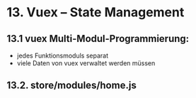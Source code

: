 # 13. Vuex – State Management

## 13.1 vuex Multi-Modul-Programmierung:
- jedes Funktionsmoduls separat
- viele Daten von vuex verwaltet werden müssen
## 13.2. store/modules/home.js